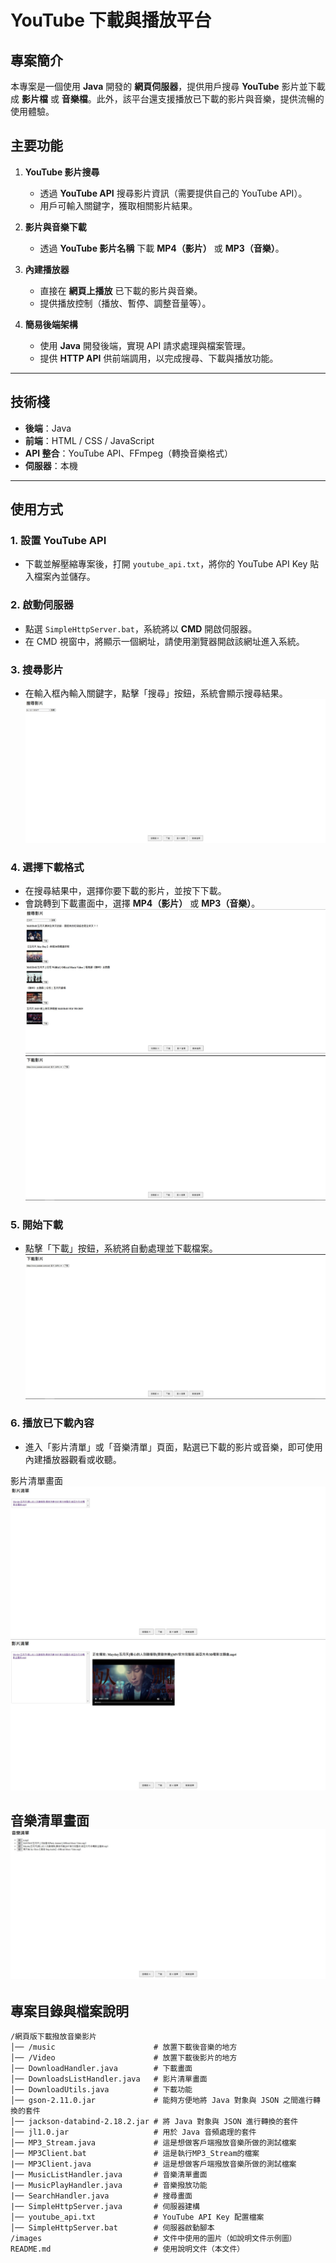 # **YouTube 下載與播放平台**

## **專案簡介**
本專案是一個使用 **Java** 開發的 **網頁伺服器**，提供用戶搜尋 **YouTube** 影片並下載成 **影片檔** 或 **音樂檔**。此外，該平台還支援播放已下載的影片與音樂，提供流暢的使用體驗。

## **主要功能**
1. **YouTube 影片搜尋**  
   - 透過 **YouTube API** 搜尋影片資訊（需要提供自己的 YouTube API）。  
   - 用戶可輸入關鍵字，獲取相關影片結果。  
   
2. **影片與音樂下載**  
   - 透過 **YouTube 影片名稱** 下載 **MP4（影片）** 或 **MP3（音樂）**。  

3. **內建播放器**  
   - 直接在 **網頁上播放** 已下載的影片與音樂。  
   - 提供播放控制（播放、暫停、調整音量等）。  

4. **簡易後端架構**  
   - 使用 **Java** 開發後端，實現 API 請求處理與檔案管理。  
   - 提供 **HTTP API** 供前端調用，以完成搜尋、下載與播放功能。  

---

## **技術棧**
- **後端**：Java  
- **前端**：HTML / CSS / JavaScript  
- **API 整合**：YouTube API、FFmpeg（轉換音樂格式）  
- **伺服器**：本機  

---

## **使用方式**
### **1. 設置 YouTube API**
- 下載並解壓縮專案後，打開 `youtube_api.txt`，將你的 YouTube API Key 貼入檔案內並儲存。  

### **2. 啟動伺服器**
- 點選 `SimpleHttpServer.bat`，系統將以 **CMD** 開啟伺服器。  
- 在 CMD 視窗中，將顯示一個網址，請使用瀏覽器開啟該網址進入系統。  

### **3. 搜尋影片**
- 在輸入框內輸入關鍵字，點擊「搜尋」按鈕，系統會顯示搜尋結果。  
![首頁搜尋畫面](images/Home_search_screen.jpg)  


### **4. 選擇下載格式**
- 在搜尋結果中，選擇你要下載的影片，並按下下載。
- 會跳轉到下載畫面中，選擇 **MP4（影片）** 或 **MP3（音樂）**。
![搜尋結果畫面](images/Search_results_screen.jpg)  
![影片音樂下載](images/Video_music_download.jpg)  

### **5. 開始下載**
- 點擊「下載」按鈕，系統將自動處理並下載檔案。  
![影片音樂下載](images/Video_music_download.jpg) 

### **6. 播放已下載內容**
- 進入「影片清單」或「音樂清單」頁面，點選已下載的影片或音樂，即可使用內建播放器觀看或收聽。 
    
影片清單畫面
![影片畫面](images/Video_Screen.jpg) 
![點選影片畫面](images/Click_on_the_video_screen.jpg)

音樂清單畫面
![音樂撥放畫面](images/Music_player_interface.jpg)
---

## **專案目錄與檔案說明**
```plaintext
/網頁版下載撥放音樂影片
│── /music                      # 放置下載後音樂的地方
│── /Video                      # 放置下載後影片的地方
│── DownloadHandler.java        # 下載畫面
│── DownloadsListHandler.java   # 影片清單畫面
│── DownloadUtils.java          # 下載功能
│── gson-2.11.0.jar             # 能夠方便地將 Java 對象與 JSON 之間進行轉換的套件
│── jackson-databind-2.18.2.jar # 將 Java 對象與 JSON 進行轉換的套件
│── jl1.0.jar                   # 用於 Java 音頻處理的套件
│── MP3_Stream.java             # 這是想做客戶端撥放音樂所做的測試檔案
│── MP3Client.bat               # 這是執行MP3_Stream的檔案
|── MP3Client.java              # 這是想做客戶端撥放音樂所做的測試檔案
|── MusicListHandler.java       # 音樂清單畫面
|── MusicPlayHandler.java       # 音樂撥放功能
|── SearchHandler.java          # 搜尋畫面
|── SimpleHttpServer.java       # 伺服器建構
│── youtube_api.txt             # YouTube API Key 配置檔案
│── SimpleHttpServer.bat        # 伺服器啟動腳本
/images                         # 文件中使用的圖片（如說明文件示例圖）
README.md                       # 使用說明文件（本文件）
